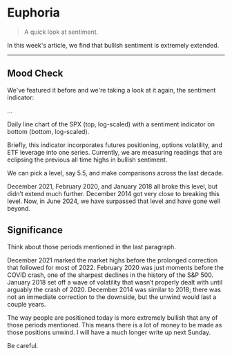 # Euphoria

> A quick look at sentiment.

In this week's article, we find that bullish sentiment is extremely extended.

---

## Mood Check

We've featured it before and we're taking a look at it again, the sentiment indicator:

...

Daily line chart of the SPX (top, log-scaled) with a sentiment indicator on bottom (bottom, log-scaled).

Briefly, this indicator incorporates futures positioning, options volatility, and ETF leverage into one series. Currently, we are measuring readings that are eclipsing the previous all time highs in bullish sentiment.

We can pick a level, say 5.5, and make comparisons across the last decade.

December 2021, February 2020, and January 2018 all broke this level, but didn’t extend much further. December 2014 got very close to breaking this level. Now, in June 2024, we have surpassed that level and have gone well beyond.

## Significance

Think about those periods mentioned in the last paragraph.

December 2021 marked the market highs before the prolonged correction that followed for most of 2022. February 2020 was just moments before the COVID crash, one of the sharpest declines in the history of the S&P 500. January 2018 set off a wave of volatility that wasn’t properly dealt with until arguably the crash of 2020. December 2014 was similar to 2018; there was not an immediate correction to the downside, but the unwind would last a couple years.

The way people are positioned today is more extremely bullish that any of those periods mentioned. This means there is a lot of money to be made as those positions unwind. I will have a much longer write up next Sunday.

Be careful.
